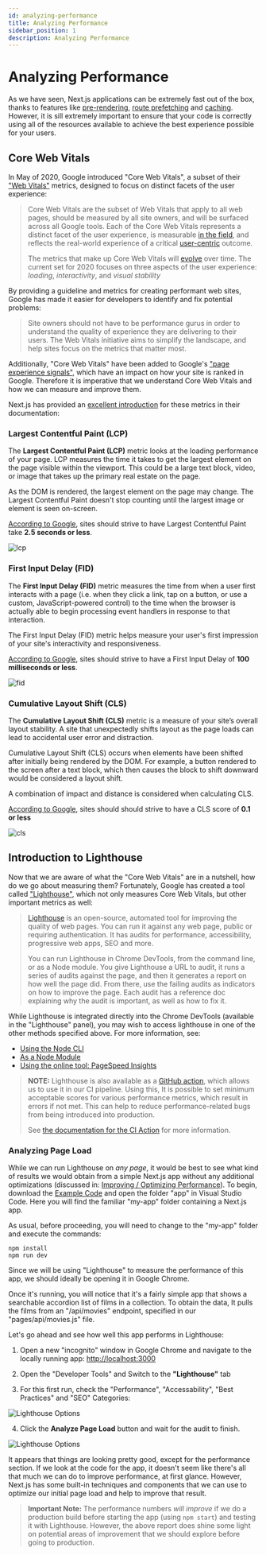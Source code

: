 ```yaml
---
id: analyzing-performance
title: Analyzing Performance
sidebar_position: 1
description: Analyzing Performance
---
```


# Analyzing Performance

As we have seen, Next.js applications can be extremely fast out of the box, thanks to features like [pre-rendering](https://nextjs.org/docs/basic-features/pages#pre-rendering), [route prefetching](https://nextjs.org/docs/api-reference/next/link) and [caching](https://nextjs.org/docs/going-to-production#caching). However, it is sill extremely important to ensure that your code is correctly using all of the resources available to achieve the best experience possible for your users.

## Core Web Vitals

In May of 2020, Google introduced "Core Web Vitals", a subset of their ["Web Vitals"](https://web.dev/vitals/) metrics, designed to focus on distinct facets of the user experience:

> Core Web Vitals are the subset of Web Vitals that apply to all web pages, should be measured by all site owners, and will be surfaced across all Google tools. Each of the Core Web Vitals represents a distinct facet of the user experience, is measurable [in the field](https://web.dev/user-centric-performance-metrics/#how-metrics-are-measured), and reflects the real-world experience of a critical [user-centric](https://web.dev/user-centric-performance-metrics/#how-metrics-are-measured) outcome.
>
> The metrics that make up Core Web Vitals will [evolve](https://web.dev/vitals/#evolving-web-vitals) over time. The current set for 2020 focuses on three aspects of the user experience: _loading_, _interactivity_, and _visual stability_

By providing a guideline and metrics for creating performant web sites, Google has made it easier for developers to identify and fix potential problems:

> Site owners should not have to be performance gurus in order to understand the quality of experience they are delivering to their users. The Web Vitals initiative aims to simplify the landscape, and help sites focus on the metrics that matter most.

Additionally, "Core Web Vitals" have been added to Google's ["page experience signals"](https://developers.google.com/search/docs/advanced/experience/page-experience), which have an impact on how your site is ranked in Google. Therefore it is imperative that we understand Core Web Vitals and how we can measure and improve them.

Next.js has provided an [excellent introduction](https://nextjs.org/learn/seo/web-performance) for these metrics in their documentation:

### Largest Contentful Paint (LCP)

The **Largest Contentful Paint (LCP)** metric looks at the loading performance of your page. LCP measures the time it takes to get the largest element on the page visible within the viewport. This could be a large text block, video, or image that takes up the primary real estate on the page.

As the DOM is rendered, the largest element on the page may change. The Largest Contentful Paint doesn't stop counting until the largest image or element is seen on-screen.

[According to Google](https://web.dev/lcp/#what-is-a-good-lcp-score), sites should strive to have Largest Contentful Paint take **2.5 seconds or less**.

![lcp](/img/lcp.png)

### First Input Delay (FID)

The **First Input Delay (FID)** metric measures the time from when a user first interacts with a page (i.e. when they click a link, tap on a button, or use a custom, JavaScript-powered control) to the time when the browser is actually able to begin processing event handlers in response to that interaction.

The First Input Delay (FID) metric helps measure your user's first impression of your site's interactivity and responsiveness.

[According to Google](https://web.dev/fid/#what-is-a-good-fid-score), sites should strive to have a First Input Delay of **100 milliseconds or less**.

![fid](/img/fid.png)

### Cumulative Layout Shift (CLS)

The **Cumulative Layout Shift (CLS)** metric is a measure of your site’s overall layout stability. A site that unexpectedly shifts layout as the page loads can lead to accidental user error and distraction.

Cumulative Layout Shift (CLS) occurs when elements have been shifted after initially being rendered by the DOM. For example, a button rendered to the screen after a text block, which then causes the block to shift downward would be considered a layout shift.

A combination of impact and distance is considered when calculating CLS.

[According to Google](https://web.dev/cls/#what-is-a-good-cls-score), sites should should strive to have a CLS score of **0.1 or less**

![cls](/img/cls.png)

## Introduction to Lighthouse

Now that we are aware of what the "Core Web Vitals" are in a nutshell, how do we go about measuring them? Fortunately, Google has created a tool called ["Lighthouse"](https://developer.chrome.com/docs/lighthouse/overview/), which not only measures Core Web Vitals, but other important metrics as well:

> [Lighthouse](https://github.com/GoogleChrome/lighthouse) is an open-source, automated tool for improving the quality of web pages. You can run it against any web page, public or requiring authentication. It has audits for performance, accessibility, progressive web apps, SEO and more.
>
> You can run Lighthouse in Chrome DevTools, from the command line, or as a Node module. You give Lighthouse a URL to audit, it runs a series of audits against the page, and then it generates a report on how well the page did. From there, use the failing audits as indicators on how to improve the page. Each audit has a reference doc explaining why the audit is important, as well as how to fix it.

While Lighthouse is integrated directly into the Chrome DevTools (available in the "Lighthouse" panel), you may wish to access lighthouse in one of the other methods specified above. For more information, see:

- [Using the Node CLI](https://www.npmjs.com/package/lighthouse#using-the-node-cli)
- [As a Node Module](https://github.com/GoogleChrome/lighthouse/blob/HEAD/docs/readme.md#using-programmatically)
- [Using the online tool: PageSpeed Insights](https://pagespeed.web.dev/)

> **NOTE:** Lighthouse is also available as a [GitHub action](https://github.com/marketplace/actions/lighthouse-ci-action), which allows us to use it in our CI pipeline. Using this, It is possible to set minimum acceptable scores for various performance metrics, which result in errors if not met. This can help to reduce performance-related bugs from being introduced into production.
>
> See [the documentation for the CI Action](https://github.com/marketplace/actions/lighthouse-ci-action) for more information.

### Analyzing Page Load

While we can run Lighthouse on _any page_, it would be best to see what kind of results we would obtain from a simple Next.js app without any additional optimizations (discussed in: [Improving / Optimizing Performance](Performance-Optimizations/improving-optimizing-performance.md)). To begin, download the [Example Code](Performance-Optimizations/example-code.md) and open the folder "app" in Visual Studio Code. Here you will find the familiar "my-app" folder containing a Next.js app.

As usual, before proceeding, you will need to change to the "my-app" folder and execute the commands:

```console
npm install
npm run dev
```

Since we will be using "Lighthouse" to measure the performance of this app, we should ideally be opening it in Google Chrome.

Once it's running, you will notice that it's a fairly simple app that shows a searchable accordion list of films in a collection. To obtain the data, It pulls the films from an "/api/movies" endpoint, specified in our "pages/api/movies.js" file.

Let's go ahead and see how well this app performs in Lighthouse:

1. Open a new "incognito" window in Google Chrome and navigate to the locally running app: [http://localhost:3000](http://localhost:3000/)

2. Open the "Developer Tools" and Switch to the **"Lighthouse"** tab

3. For this first run, check the "Performance", "Accessability", "Best Practices" and "SEO" Categories:

![Lighthouse Options](/img/lighthouse-1.png)

4. Click the **Analyze Page Load** button and wait for the audit to finish.

![Lighthouse Options](/img/lighthouse-2.png)

It appears that things are looking pretty good, except for the performance section. If we look at the code for the app, it doesn't seem like there's all that much we can do to improve performance, at first glance. However, Next.js has some built-in techniques and components that we can use to optimize our initial page load and help to improve that result.

> **Important Note:** The performance numbers _will improve_ if we do a production build before starting the app (using `npm start`) and testing it with Lighthouse. However, the above report does shine some light on potential areas of improvement that we should explore before going to production.
